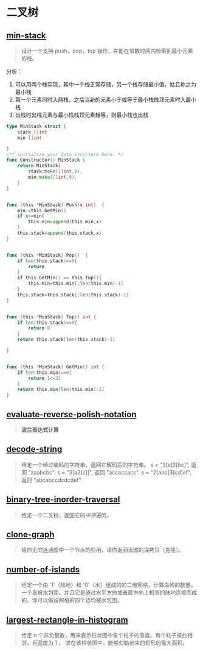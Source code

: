 # 二叉树

## [min-stack](https://leetcode-cn.com/problems/min-stack/)

> 设计一个支持 push，pop，top 操作，并能在常数时间内检索到最小元素的栈。

分析：

1. 可以用两个栈实现，其中一个栈正常存储，另一个栈存储最小值，姑且称之为最小栈
2. 第一个元素同时入两栈，之后当新的元素小于或等于最小栈栈顶元素时入最小栈
3. 出栈时出栈元素与最小栈栈顶元素相等，则最小栈也出栈

```go
type MinStack struct {
    stack []int
    min []int

}
/** initialize your data structure here. */
func Constructor() MinStack {
    return MinStack{
        stack:make([]int,0),
        min:make([]int,0),
    }
}


func (this *MinStack) Push(x int)  {
    min:=this.GetMin()
    if x<=min{
        this.min=append(this.min,x)
    }
    this.stack=append(this.stack,x)
}


func (this *MinStack) Pop()  {
    if len(this.stack)==0{
        return 
    }
    if this.GetMin() == this.Top(){
        this.min=this.min[:len(this.min)-1]
    }
    this.stack=this.stack[:len(this.stack)-1]
}


func (this *MinStack) Top() int {
    if len(this.stack)==0{
        return 0
    }
    return this.stack[len(this.stack)-1]

}


func (this *MinStack) GetMin() int {
    if len(this.min)==0{
        return 1<<31
    }
    return this.min[len(this.min)-1]
}
```

## [evaluate-reverse-polish-notation](https://leetcode-cn.com/problems/evaluate-reverse-polish-notation/)

> **波兰表达式计算**

## [decode-string](https://leetcode-cn.com/problems/decode-string/)

> 给定一个经过编码的字符串，返回它解码后的字符串。 s = "3[a]2[bc]", 返回 "aaabcbc". s = "3[a2[c]]", 返回 "accaccacc". s = "2[abc]3[cd]ef", 返回 "abcabccdcdcdef".

## [binary-tree-inorder-traversal](https://leetcode-cn.com/problems/binary-tree-inorder-traversal/)

> 给定一个二叉树，返回它的*中序*遍历。

## [clone-graph](https://leetcode-cn.com/problems/clone-graph/)

> 给你无向连通图中一个节点的引用，请你返回该图的深拷贝（克隆）。

## [number-of-islands](https://leetcode-cn.com/problems/number-of-islands/)

> 给定一个由  '1'（陆地）和 '0'（水）组成的的二维网格，计算岛屿的数量。一个岛被水包围，并且它是通过水平方向或垂直方向上相邻的陆地连接而成的。你可以假设网格的四个边均被水包围。

## [largest-rectangle-in-histogram](https://leetcode-cn.com/problems/largest-rectangle-in-histogram/)

> 给定 *n* 个非负整数，用来表示柱状图中各个柱子的高度。每个柱子彼此相邻，且宽度为 1 。 求在该柱状图中，能够勾勒出来的矩形的最大面积。